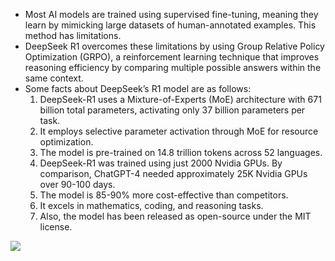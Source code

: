 * Most AI models are trained using supervised fine-tuning, meaning they learn by mimicking large datasets of human-annotated examples. This method has limitations.
* DeepSeek R1 overcomes these limitations by using Group Relative Policy Optimization (GRPO), a reinforcement learning technique that improves reasoning efficiency by comparing multiple possible answers within the same context.
* Some facts about DeepSeek’s R1 model are as follows:
  1. DeepSeek-R1 uses a Mixture-of-Experts (MoE) architecture with 671 billion total parameters, activating only 37 billion parameters per task.
  2. It employs selective parameter activation through MoE for resource optimization.
  1. The model is pre-trained on 14.8 trillion tokens across 52 languages.
  1. DeepSeek-R1 was trained using just 2000 Nvidia GPUs. By comparison, ChatGPT-4 needed approximately 25K Nvidia GPUs over 90-100 days.
  1. The model is 85-90% more cost-effective than competitors.
  1. It excels in mathematics, coding, and reasoning tasks.
  1. Also, the model has been released as open-source under the MIT license.
 
<img src="https://substack-post-media.s3.amazonaws.com/public/images/3643f9c2-ad4c-4252-b9f5-6cb733e5a123_1283x1536.jpeg">
